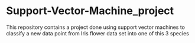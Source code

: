 # Support-Vector-Machine_project
This repository contains a project done using support vector machines to classify a new data point from Iris flower data set into one of this 3 species
